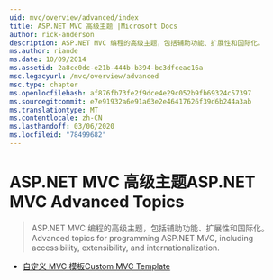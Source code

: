 ```yaml
---
uid: mvc/overview/advanced/index
title: ASP.NET MVC 高级主题 |Microsoft Docs
author: rick-anderson
description: ASP.NET MVC 编程的高级主题，包括辅助功能、扩展性和国际化。
ms.author: riande
ms.date: 10/09/2014
ms.assetid: 2a8cc0dc-e21b-444b-b394-bc3dfceac16a
msc.legacyurl: /mvc/overview/advanced
msc.type: chapter
ms.openlocfilehash: af876fb73fe2f9dce4e29c052b9fb69324c57397
ms.sourcegitcommit: e7e91932a6e91a63e2e46417626f39d6b244a3ab
ms.translationtype: MT
ms.contentlocale: zh-CN
ms.lasthandoff: 03/06/2020
ms.locfileid: "78499682"
---
```

# <a name="aspnet-mvc-advanced-topics"></a><span data-ttu-id="01ff4-103">ASP.NET MVC 高级主题</span><span class="sxs-lookup"><span data-stu-id="01ff4-103">ASP.NET MVC Advanced Topics</span></span>

> <span data-ttu-id="01ff4-104">ASP.NET MVC 编程的高级主题，包括辅助功能、扩展性和国际化。</span><span class="sxs-lookup"><span data-stu-id="01ff4-104">Advanced topics for programming ASP.NET MVC, including accessibility, extensibility, and internationalization.</span></span>

- [<span data-ttu-id="01ff4-105">自定义 MVC 模板</span><span class="sxs-lookup"><span data-stu-id="01ff4-105">Custom MVC Template</span></span>](custom-mvc-templates.md)
